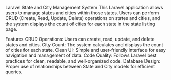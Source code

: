 Laravel State and City Management System
This Laravel application allows users to manage states and cities within those states. Users can perform CRUD (Create, Read, Update, Delete) operations on states and cities, and the system displays the count of cities for each state in the state listing page.

Features
CRUD Operations: Users can create, read, update, and delete states and cities.
City Count: The system calculates and displays the count of cities for each state.
Clean UI: Simple and user-friendly interface for easy navigation and management of data.
Code Quality: Follows Laravel best practices for clean, readable, and well-organized code.
Database Design: Proper use of relationships between State and City models for efficient queries.
